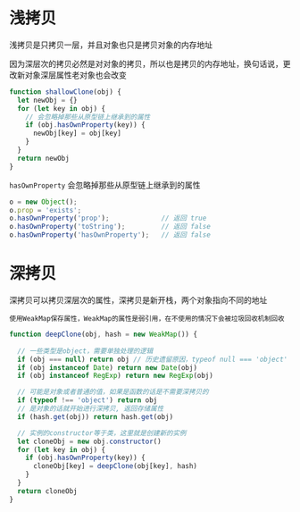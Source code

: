 # 浅拷贝
浅拷贝是只拷贝一层，并且对象也只是拷贝对象的内存地址

因为深层次的拷贝必然是对对象的拷贝，所以也是拷贝的内存地址，换句话说，更改新对象深层属性老对象也会改变
```js
function shallowClone(obj) {
  let newObj = {}
  for (let key in obj) {
    // 会忽略掉那些从原型链上继承到的属性
    if (obj.hasOwnProperty(key)) {
      newObj[key] = obj[key]
    }
  }
  return newObj
}
```

`hasOwnProperty` 会忽略掉那些从原型链上继承到的属性
```js
o = new Object();
o.prop = 'exists';
o.hasOwnProperty('prop');             // 返回 true
o.hasOwnProperty('toString');         // 返回 false
o.hasOwnProperty('hasOwnProperty');   // 返回 false
```

# 深拷贝
深拷贝可以拷贝深层次的属性，深拷贝是新开栈，两个对象指向不同的地址

`使用WeakMap保存属性，WeakMap的属性是弱引用，在不使用的情况下会被垃圾回收机制回收`
```js
function deepClone(obj, hash = new WeakMap()) {
  
  // 一些类型是object，需要单独处理的逻辑
  if (obj === null) return obj // 历史遗留原因，typeof null === 'object'
  if (obj instanceof Date) return new Date(obj)
  if (obj instanceof RegExp) return new RegExp(obj)

  // 可能是对象或者普通的值，如果是函数的话是不需要深拷贝的
  if (typeof !== 'object') return obj
  // 是对象的话就开始进行深拷贝, 返回存储属性
  if (hash.get(obj)) return hash.get(obj)

  // 实例的constructor等于类，这里就是创建新的实例
  let cloneObj = new obj.constructor()
  for (let key in obj) {
    if (obj.hasOwnProperty(key)) {
      cloneObj[key] = deepClone(obj[key], hash)
    }
  }
  return cloneObj
}


```